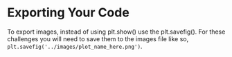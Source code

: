 # Exporting Your Code

To export images, instead of using plt.show() use the plt.savefig(). For these challenges you will need to save them to the images file like so, `plt.savefig('../images/plot_name_here.png')`.
